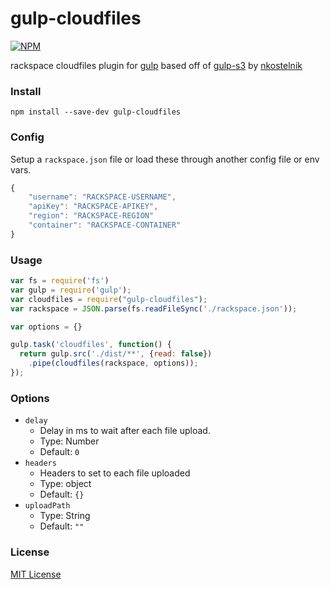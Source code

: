 # gulp-cloudfiles
[![NPM](https://nodei.co/npm/gulp-cloudfiles.png)](https://npmjs.org/package/gulp-cloudfiles)

rackspace cloudfiles plugin for [gulp](https://github.com/wearefractal/gulp) based off of [gulp-s3](https://github.com/nkostelnik/gulp-s3) by [nkostelnik](https://github.com/)

### Install
	npm install --save-dev gulp-cloudfiles

### Config
Setup a `rackspace.json` file or load these through another config file or env vars.

```javascript
{
    "username": "RACKSPACE-USERNAME",
    "apiKey": "RACKSPACE-APIKEY",
    "region": "RACKSPACE-REGION"
    "container": "RACKSPACE-CONTAINER"
}
```
### Usage

```javascript
var fs = require('fs')
var gulp = require('gulp');
var cloudfiles = require("gulp-cloudfiles");
var rackspace = JSON.parse(fs.readFileSync('./rackspace.json'));

var options = {}

gulp.task('cloudfiles', function() {
  return gulp.src('./dist/**', {read: false})
    .pipe(cloudfiles(rackspace, options));
});
```

### Options

- `delay`
	- Delay in ms to wait after each file upload.
	- Type: Number
	- Default: `0`
- `headers`
	- Headers to set to each file uploaded
	- Type: object
	- Default: `{}`
- `uploadPath`
	- Type: String
	- Default: `""`

  
### License

[MIT License](http://en.wikipedia.org/wiki/MIT_License)

